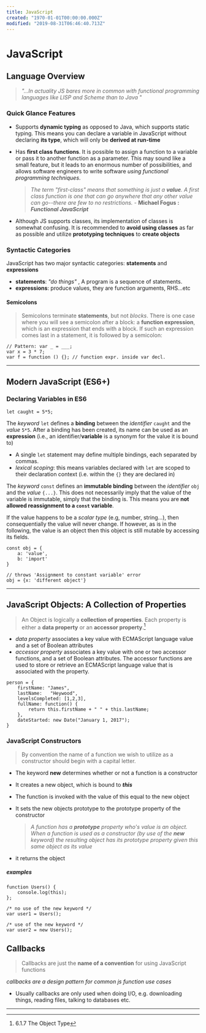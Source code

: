 ```yaml
---
title: JavaScript
created: "1970-01-01T00:00:00.000Z"
modified: "2019-08-31T06:46:40.713Z"
---
```


# **JavaScript**

## Language Overview

> _"...In actuality JS bares more in common with functional programming languages like LISP and Scheme than to Java_ "

### Quick Glance Features

- Supports **dynamic typing** as opposed to Java, which supports static typing. This means you can declare a variable in JavaScript without declaring **its type**, which will only be **derived at run-time**

- Has **first class functions**. It is possible to assign a function to a variable or pass it to another function as a parameter. This may sound like a small feature, but it leads to an enormous number of possibilities, and allows software engineers to write software _using functional programming techniques_.

  > _The term "first-class" means that something is just a **value**. A first class function is one that can go anywhere that any other value can go--there are few to no restrictions._ - **Michael Fogus : _Functional JavaScript_**

- Although JS supports classes, its implementation of classes is somewhat confusing. It is recommended to **avoid using classes** as far as possible and utilize **prototyping techniques** to **create objects**

### Syntactic Categories

JavaScript has two major syntactic categories: **statements** and **expressions**

- **statements**: _"do things"_ , A program is a sequence of statements.
- **expressions**: produce values, they are function arguments, RHS...etc

#### Semicolons

> Semicolons terminate **statements**, but not _blocks_. There is one case where you will see a semicolon after a block: a **function expression**, which is an expression that ends with a block. If such an expression comes last in a statement, it is followed by a semicolon:

```{{javascript}}
// Pattern: var _ = ___;
var x = 3 * 7;
var f = function () {}; // function expr. inside var decl.
```

---

## Modern JavaScript (ES6+)

### Declaring Variables in ES6

```{{javascript}}
let caught = 5*5;
```

The _keyword_ `let` defines a **binding** between the _identifier_ `caught` and the _value_ `5*5`. After a binding has been created, its name can be used as an **expression** (i.e., an identifier/**variable** is a synonym for the value it is bound to)

- A single `let` statement may define multiple bindings, each separated by commas.
- _lexical scoping_: this means variables declared with `let` are scoped to their declaration context (i.e. within the `{}` they are declared in)

The _keyword_ `const` defines an **immutable binding** between the _identifier_ `obj` and the _value_ `{...}`. This does not necessarily imply that the value of the variable is immutable, simply that the binding is. This means you are **not allowed reassignment to a `const` variable**.

If the value happens to be a _scalar type_ (e.g, number, string...), then consequentially the value will never change. If however, as is in the following, the value is an object then this object is still mutable by accessing its fields.

```{{javascript}}
const obj = {
    a: 'value',
    b: 'import'
}

// throws 'Assignment to constant variable' error
obj = {x: 'different object'}
```

---

## JavaScript Objects: A Collection of Properties

> An Object is logically a **collection of properties**. Each property is either a **data property** or an **accessor property**.[^1]

- _data property_ associates a key value with ECMAScript language value and a set of Boolean attributes
- _accessor property_ associates a key value with one or two accessor functions, and a set of Boolean attributes. The accessor functions are used to store or retrieve an ECMAScript language value that is associated with the property.

```{{javascript}}
person = {
    firstName: "James",
    lastName:	"Heywood",
    levelsCompleted: [1,2,3],
    fullName: function() {
        return this.firstName + " " + this.lastName;
    },
    dateStarted: new Date("January 1, 2017");
}
```

### JavaScript Constructors

> By convention the name of a function we wish to utilize as a constructor should begin with a capital letter.

- The keyword **new** determines whether or not a function is a constructor

- It creates a new object, which is bound to **_this_**

- The function is invoked with the value of this equal to the new object

- It sets the new objects prototype to the prototype property of the constructor

  > _A function has a **prototype** property who's value is an object. When a function is used as a constructor (by use of the **new** keyword) the resulting object has its prototype property given this same object as its value_

- it returns the object

##### examples

```{{javascript}}
function Users() {
    console.log(this);
};

/* no use of the new keyword */
var user1 = Users();

/* use of the new keyword */
var user2 = new Users();
```

## Callbacks

> Callbacks are just the **name of a convention** for using JavaScript functions

_callbacks are a design pattern for common js function use cases_

- Usually callbacks are only used when doing I/O, e.g. downloading things, reading files, talking to databases etc.

---

[^1]: 6.1.7 The Object Type
